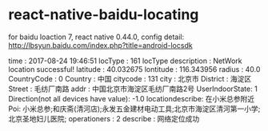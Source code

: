 # react-native-baidu-locating
for baidu loaction 7, react native 0.44.0, config detail: http://lbsyun.baidu.com/index.php?title=android-locsdk

time : 2017-08-24 19:46:51
locType : 161
locType description : NetWork location successful!
latitude : 40.032675
lontitude : 116.343956
radius : 40.0
CountryCode : 0
Country : 中国
citycode : 131
city : 北京市
District : 海淀区
Street : 毛纺厂南路
addr : 中国北京市海淀区毛纺厂南路2号
UserIndoorState: 1
Direction(not all devices have value): -1.0
locationdescribe: 在小米总参附近
Poi: 小米总参;和庆斋(清河店);永发五金建材电动工具;北京市海淀区清河第一小学;北京圣地妇儿医院;
operationers : 2
describe : 网络定位成功

